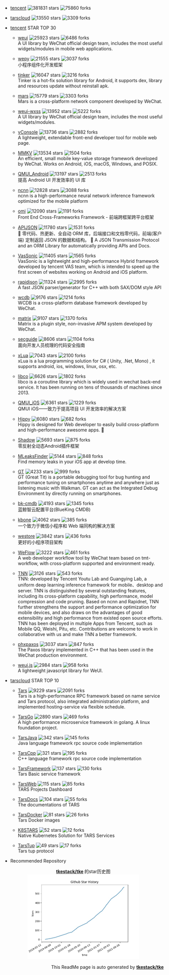 
+ [tencent](https://github.com/tencent)
![381831 stars](https://img.shields.io/badge/Stars-381831-green)
![75860 forks](https://img.shields.io/badge/Forks-75860-green)

+ [tarscloud](https://github.com/tarscloud)
![13550 stars](https://img.shields.io/badge/Stars-13550-green)
![3309 forks](https://img.shields.io/badge/Forks-3309-green)





+ [tencent](https://github.com/tencent) STAR TOP 30 
    
    + [weui](https://github.com/tencent/weui) 
    ![25923 stars](https://img.shields.io/badge/Stars-25923-green)
    ![6486 forks](https://img.shields.io/badge/Forks-6486-green)  
    A UI library by WeChat official design team, includes the most useful widgets/modules in mobile web applications.
    
    + [wepy](https://github.com/tencent/wepy) 
    ![21555 stars](https://img.shields.io/badge/Stars-21555-green)
    ![3037 forks](https://img.shields.io/badge/Forks-3037-green)  
    小程序组件化开发框架
    
    + [tinker](https://github.com/tencent/tinker) 
    ![16047 stars](https://img.shields.io/badge/Stars-16047-green)
    ![3216 forks](https://img.shields.io/badge/Forks-3216-green)  
    Tinker is a hot-fix solution library for Android, it supports dex, library and resources update without reinstall apk.
    
    + [mars](https://github.com/tencent/mars) 
    ![15779 stars](https://img.shields.io/badge/Stars-15779-green)
    ![3303 forks](https://img.shields.io/badge/Forks-3303-green)  
    Mars is a cross-platform network component  developed by WeChat.
    
    + [weui-wxss](https://github.com/tencent/weui-wxss) 
    ![13952 stars](https://img.shields.io/badge/Stars-13952-green)
    ![5222 forks](https://img.shields.io/badge/Forks-5222-green)  
    A UI library by WeChat official design team, includes the most useful widgets/modules.
    
    + [vConsole](https://github.com/tencent/vConsole) 
    ![13736 stars](https://img.shields.io/badge/Stars-13736-green)
    ![2882 forks](https://img.shields.io/badge/Forks-2882-green)  
    A lightweight, extendable front-end developer tool for mobile web page.
    
    + [MMKV](https://github.com/tencent/MMKV) 
    ![13534 stars](https://img.shields.io/badge/Stars-13534-green)
    ![1504 forks](https://img.shields.io/badge/Forks-1504-green)  
    An efficient, small mobile key-value storage framework developed by WeChat. Works on Android, iOS, macOS, Windows, and POSIX.
    
    + [QMUI_Android](https://github.com/tencent/QMUI_Android) 
    ![13197 stars](https://img.shields.io/badge/Stars-13197-green)
    ![2513 forks](https://img.shields.io/badge/Forks-2513-green)  
    提高 Android UI 开发效率的 UI 库
    
    + [ncnn](https://github.com/tencent/ncnn) 
    ![12828 stars](https://img.shields.io/badge/Stars-12828-green)
    ![3088 forks](https://img.shields.io/badge/Forks-3088-green)  
    ncnn is a high-performance neural network inference framework optimized for the mobile platform
    
    + [omi](https://github.com/tencent/omi) 
    ![12090 stars](https://img.shields.io/badge/Stars-12090-green)
    ![1191 forks](https://img.shields.io/badge/Forks-1191-green)  
     Front End Cross-Frameworks Framework - 前端跨框架跨平台框架
    
    + [APIJSON](https://github.com/tencent/APIJSON) 
    ![11780 stars](https://img.shields.io/badge/Stars-11780-green)
    ![1531 forks](https://img.shields.io/badge/Forks-1531-green)  
    🚀 零代码、热更新、全自动 ORM 库，后端接口和文档零代码，前端(客户端) 定制返回 JSON 的数据和结构。 🚀 A JSON Transmission Protocol and an ORM Library for automatically providing APIs and Docs.
    
    + [VasSonic](https://github.com/tencent/VasSonic) 
    ![11405 stars](https://img.shields.io/badge/Stars-11405-green)
    ![1565 forks](https://img.shields.io/badge/Forks-1565-green)  
    VasSonic is a lightweight and high-performance Hybrid framework developed by tencent VAS team, which is intended to speed up the first screen of websites working on Android and iOS platform. 
    
    + [rapidjson](https://github.com/tencent/rapidjson) 
    ![11324 stars](https://img.shields.io/badge/Stars-11324-green)
    ![2995 forks](https://img.shields.io/badge/Forks-2995-green)  
    A fast JSON parser/generator for C++ with both SAX/DOM style API
    
    + [wcdb](https://github.com/tencent/wcdb) 
    ![9176 stars](https://img.shields.io/badge/Stars-9176-green)
    ![1214 forks](https://img.shields.io/badge/Forks-1214-green)  
    WCDB is a cross-platform database framework developed by WeChat.
    
    + [matrix](https://github.com/tencent/matrix) 
    ![9107 stars](https://img.shields.io/badge/Stars-9107-green)
    ![1370 forks](https://img.shields.io/badge/Forks-1370-green)  
    Matrix is a plugin style, non-invasive APM system developed by WeChat.
    
    + [secguide](https://github.com/tencent/secguide) 
    ![8606 stars](https://img.shields.io/badge/Stars-8606-green)
    ![1104 forks](https://img.shields.io/badge/Forks-1104-green)  
    面向开发人员梳理的代码安全指南
    
    + [xLua](https://github.com/tencent/xLua) 
    ![7043 stars](https://img.shields.io/badge/Stars-7043-green)
    ![2100 forks](https://img.shields.io/badge/Forks-2100-green)  
    xLua is a lua programming solution for  C# ( Unity, .Net, Mono) , it supports android, ios, windows, linux, osx, etc.
    
    + [libco](https://github.com/tencent/libco) 
    ![6626 stars](https://img.shields.io/badge/Stars-6626-green)
    ![1802 forks](https://img.shields.io/badge/Forks-1802-green)  
    libco is a coroutine library which is widely used in wechat  back-end service. It has been running on tens of thousands of machines since 2013.
    
    + [QMUI_iOS](https://github.com/tencent/QMUI_iOS) 
    ![6361 stars](https://img.shields.io/badge/Stars-6361-green)
    ![1229 forks](https://img.shields.io/badge/Forks-1229-green)  
    QMUI iOS——致力于提高项目 UI 开发效率的解决方案
    
    + [Hippy](https://github.com/tencent/Hippy) 
    ![6080 stars](https://img.shields.io/badge/Stars-6080-green)
    ![682 forks](https://img.shields.io/badge/Forks-682-green)  
    Hippy is designed for Web developer to easily build cross-platform and high-performance awesome apps. 👏
    
    + [Shadow](https://github.com/tencent/Shadow) 
    ![5693 stars](https://img.shields.io/badge/Stars-5693-green)
    ![875 forks](https://img.shields.io/badge/Forks-875-green)  
    零反射全动态Android插件框架
    
    + [MLeaksFinder](https://github.com/tencent/MLeaksFinder) 
    ![5144 stars](https://img.shields.io/badge/Stars-5144-green)
    ![848 forks](https://img.shields.io/badge/Forks-848-green)  
    Find memory leaks in your iOS app at develop time.
    
    + [GT](https://github.com/tencent/GT) 
    ![4233 stars](https://img.shields.io/badge/Stars-4233-green)
    ![999 forks](https://img.shields.io/badge/Forks-999-green)  
    GT (Great Tit) is a portable debugging tool for bug hunting and performance tuning on smartphones anytime and anywhere just as listening music with Walkman. GT can act as the Integrated Debug Environment by directly running on smartphones.
    
    + [bk-cmdb](https://github.com/tencent/bk-cmdb) 
    ![4193 stars](https://img.shields.io/badge/Stars-4193-green)
    ![1345 forks](https://img.shields.io/badge/Forks-1345-green)  
    蓝鲸智云配置平台(BlueKing CMDB)
    
    + [kbone](https://github.com/tencent/kbone) 
    ![4062 stars](https://img.shields.io/badge/Stars-4062-green)
    ![385 forks](https://img.shields.io/badge/Forks-385-green)  
    一个致力于微信小程序和 Web 端同构的解决方案
    
    + [westore](https://github.com/tencent/westore) 
    ![3842 stars](https://img.shields.io/badge/Stars-3842-green)
    ![436 forks](https://img.shields.io/badge/Forks-436-green)  
    更好的小程序项目架构
    
    + [WeFlow](https://github.com/tencent/WeFlow) 
    ![3222 stars](https://img.shields.io/badge/Stars-3222-green)
    ![461 forks](https://img.shields.io/badge/Forks-461-green)  
    A web developer workflow tool by WeChat team based on tmt-workflow, with cross-platform supported and environment ready.
    
    + [TNN](https://github.com/tencent/TNN) 
    ![3126 stars](https://img.shields.io/badge/Stars-3126-green)
    ![543 forks](https://img.shields.io/badge/Forks-543-green)  
    TNN: developed by Tencent Youtu Lab and Guangying Lab, a uniform deep learning inference framework for mobile、desktop and server. TNN is distinguished by several outstanding features, including its cross-platform capability, high performance, model compression and code pruning. Based on ncnn and Rapidnet, TNN further strengthens the support and performance optimization for mobile devices, and also draws on the advantages of good extensibility and high performance from existed open source efforts. TNN has been deployed in multiple Apps from Tencent, such as Mobile QQ, Weishi, Pitu, etc. Contributions are welcome to work in collaborative with us and make TNN a better framework. 
    
    + [phxpaxos](https://github.com/tencent/phxpaxos) 
    ![3037 stars](https://img.shields.io/badge/Stars-3037-green)
    ![847 forks](https://img.shields.io/badge/Forks-847-green)  
    The Paxos library implemented in C++ that has been used in the WeChat production environment.
    
    + [weui.js](https://github.com/tencent/weui.js) 
    ![2984 stars](https://img.shields.io/badge/Stars-2984-green)
    ![958 forks](https://img.shields.io/badge/Forks-958-green)  
    A lightweight javascript library for WeUI.
    

+ [tarscloud](https://github.com/tarscloud) STAR TOP 10 
    
    + [Tars](https://github.com/tarscloud/Tars) 
    ![9229 stars](https://img.shields.io/badge/Stars-9229-green)
    ![2091 forks](https://img.shields.io/badge/Forks-2091-green)  
    Tars is a high-performance RPC framework based on name service and Tars protocol, also integrated administration platform, and implemented hosting-service via flexible schedule.
    
    + [TarsGo](https://github.com/tarscloud/TarsGo) 
    ![2890 stars](https://img.shields.io/badge/Stars-2890-green)
    ![469 forks](https://img.shields.io/badge/Forks-469-green)  
    A  high performance microservice  framework  in golang. A linux foundation project.
    
    + [TarsJava](https://github.com/tarscloud/TarsJava) 
    ![342 stars](https://img.shields.io/badge/Stars-342-green)
    ![145 forks](https://img.shields.io/badge/Forks-145-green)  
    Java language framework rpc source code implementation
    
    + [TarsCpp](https://github.com/tarscloud/TarsCpp) 
    ![321 stars](https://img.shields.io/badge/Stars-321-green)
    ![195 forks](https://img.shields.io/badge/Forks-195-green)  
    C++ language framework rpc source code implementation
    
    + [TarsFramework](https://github.com/tarscloud/TarsFramework) 
    ![137 stars](https://img.shields.io/badge/Stars-137-green)
    ![130 forks](https://img.shields.io/badge/Forks-130-green)  
    Tars Basic service framework
    
    + [TarsWeb](https://github.com/tarscloud/TarsWeb) 
    ![115 stars](https://img.shields.io/badge/Stars-115-green)
    ![85 forks](https://img.shields.io/badge/Forks-85-green)  
    TARS Projects Dashboard
    
    + [TarsDocs](https://github.com/tarscloud/TarsDocs) 
    ![104 stars](https://img.shields.io/badge/Stars-104-green)
    ![55 forks](https://img.shields.io/badge/Forks-55-green)  
    The documentations of TARS
    
    + [TarsDocker](https://github.com/tarscloud/TarsDocker) 
    ![81 stars](https://img.shields.io/badge/Stars-81-green)
    ![26 forks](https://img.shields.io/badge/Forks-26-green)  
    Tars Docker  images
    
    + [K8STARS](https://github.com/tarscloud/K8STARS) 
    ![52 stars](https://img.shields.io/badge/Stars-52-green)
    ![12 forks](https://img.shields.io/badge/Forks-12-green)  
    Native Kubernetes  Solution for TARS Services
    
    + [TarsTup](https://github.com/tarscloud/TarsTup) 
    ![49 stars](https://img.shields.io/badge/Stars-49-green)
    ![17 forks](https://img.shields.io/badge/Forks-17-green)  
    Tars tup protocol
    


+ Recommended Repository  
<p align="center">
      <strong>
        <a href="https://github.com/tkestack/tke" target="_blank">tkestack/tke</a>
      </strong>  的star历史图
  <br>
  <img src="https://raw.githubusercontent.com/ButterAndButterfly/GithubTools/master/data/stars_history.jpg" width="350px"></img>    
</p>

<p align="right">
      This ReadMe page is auto generated by 
      <strong>
        <a href="https://github.com/tkestack/tke" target="_blank">tkestack/tke</a><br>
      </strong>   
</p>